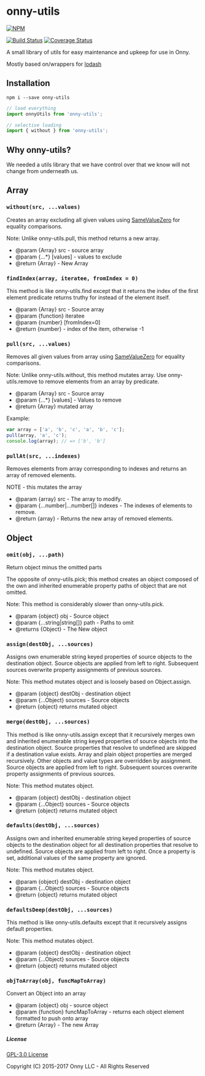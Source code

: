 # onny-utils 

[![NPM](https://nodei.co/npm/onny-utils.png)](https://npmjs.org/package/onny-utils)

[![Build Status](https://travis-ci.org/onnyio/onny-utils.svg?branch=master)](https://travis-ci.org/onnyio/onny-utils) [![Coverage Status](https://coveralls.io/repos/github/onnyio/onny-utils/badge.svg?branch=master)](https://coveralls.io/github/onnyio/onny-utils?branch=master)


A small library of utils for easy maintenance and upkeep for use in Onny.

Mostly based on/wrappers for [lodash](https://github.com/lodash/lodash)

## Installation
`npm i --save onny-utils`

````javascript
// load everything
import onnyUtils from 'onny-utils';

// selective loading
import { without } from 'onny-utils';
````

## Why onny-utils?
We needed a utils library that we have control over that we know will not change from underneath us.

## Array

### `without(src, ...values)`

Creates an array excluding all given values using [SameValueZero](http://ecma-international.org/ecma-262/7.0/#sec-samevaluezero) for equality comparisons.

Note: Unlike onny-utils.pull, this method returns a new array.

* @param {Array} src - source array
* @param {...*} [values] - values to exclude
* @return {Array} - New Array


### `findIndex(array, iteratee, fromIndex = 0)`


This method is like onny-utils.find except that it returns the index of the first element predicate returns truthy for instead of the element itself.
 
* @param {Array} src - Source array
* @param {function} iteratee
* @param {number} [fromIndex=0]
* @return {number} - index of the item, otherwise -1

### `pull(src, ...values)`


Removes all given values from array using [SameValueZero](http://ecma-international.org/ecma-262/7.0/#sec-samevaluezero) for equality comparisons.

Note: Unlike onny-utils.without, this method mutates array. Use onny-utils.remove to remove elements from an array by predicate.

* @param {Array} src - Source array
* @param {...*} [values] - Values to remove
* @return {Array} mutated array

Example:

````javascript
var array = ['a', 'b', 'c', 'a', 'b', 'c'];
pull(array, 'a', 'c');
console.log(array); // => ['b', 'b']
```` 

### `pullAt(src, ...indexes) `

Removes elements from array corresponding to indexes and returns an array of removed elements.

NOTE - this mutates the array

* @param {array} src - The array to modify.
* @param {...number|...number[]} indexes - The indexes of elements to remove.
* @return {array} - Returns the new array of removed elements.

## Object

### `omit(obj, ...path)`

Return object minus the omitted parts

The opposite of onny-utils.pick; this method creates an object composed of the own and inherited enumerable property paths of object that are not omitted.

Note: This method is considerably slower than onny-utils.pick.

* @param {object} obj - Source object
* @param {...string|string[]} path - Paths to omit
* @returns {Object} - The New object

### `assign(destObj, ...sources)`

Assigns own enumerable string keyed properties of source objects to the destination object. Source objects are applied from left to right. Subsequent sources overwrite property assignments of previous sources.

Note: This method mutates object and is loosely based on Object.assign.

* @param {object} destObj - destination object
* @param {...Object} sources - Source objects
* @return {object} returns mutated object

### `merge(destObj, ...sources)`

This method is like onny-utils.assign except that it recursively merges own and inherited enumerable string keyed properties of source objects into the destination object. Source properties that resolve to undefined are skipped if a destination value exists. Array and plain object properties are merged recursively. Other objects and value types are overridden by assignment. Source objects are applied from left to right. Subsequent sources overwrite property assignments of previous sources.

Note: This method mutates object.

* @param {object} destObj - destination object
* @param {...Object} sources - Source objects
* @return {object} returns mutated object

### `defaults(destObj, ...sources)`

Assigns own and inherited enumerable string keyed properties of source objects to
the destination object for all destination properties that resolve to undefined.
Source objects are applied from left to right. Once a property is set, additional
values of the same property are ignored.

Note: This method mutates object.

* @param {object} destObj - destination object
* @param {...Object} sources - Source objects
* @return {object} returns mutated object

### `defaultsDeep(destObj, ...sources)`

This method is like onny-utils.defaults except that it recursively assigns default properties.

Note: This method mutates object.

* @param {object} destObj - destination object
* @param {...Object} sources - Source objects
* @return {object} returns mutated object

### `objToArray(obj, funcMapToArray)`

Convert an Object into an array

* @param {object} obj - source object
* @param {function} funcMapToArray - returns each object element formatted to push onto array
* @return {Array} - The new Array

##### License
[GPL-3.0 License](https://github.com/onnyio/onny-utils/blob/master/LICENSE)

Copyright (C) 2015-2017 Onny LLC - All Rights Reserved